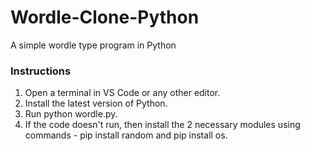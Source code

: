 # Wordle-Clone-Python
A simple wordle type program in Python

### Instructions
1. Open a terminal in VS Code or any other editor.
2. Install the latest version of Python.
3. Run python wordle.py.
4. If the code doesn't run, then install the 2 necessary modules using commands - pip install random and pip install os.
